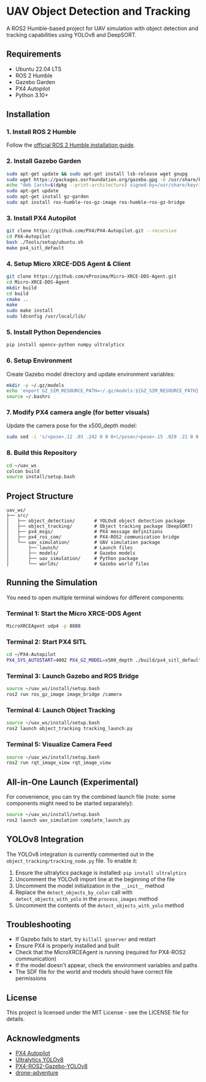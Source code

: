 # UAV Object Detection and Tracking

A ROS2 Humble-based project for UAV simulation with object detection and tracking capabilities using YOLOv8 and DeepSORT.

## Requirements

- Ubuntu 22.04 LTS
- ROS 2 Humble
- Gazebo Garden
- PX4 Autopilot
- Python 3.10+

## Installation

### 1. Install ROS 2 Humble

Follow the [official ROS 2 Humble installation guide](https://docs.ros.org/en/humble/Installation.html).

### 2. Install Gazebo Garden

```bash
sudo apt-get update && sudo apt-get install lsb-release wget gnupg
sudo wget https://packages.osrfoundation.org/gazebo.gpg -O /usr/share/keyrings/pkgs-osrf-archive-keyring.gpg
echo "deb [arch=$(dpkg --print-architecture) signed-by=/usr/share/keyrings/pkgs-osrf-archive-keyring.gpg] http://packages.osrfoundation.org/gazebo/ubuntu-stable $(lsb_release -cs) main" | sudo tee /etc/apt/sources.list.d/gazebo-stable.list > /dev/null
sudo apt-get update
sudo apt-get install gz-garden
sudo apt install ros-humble-ros-gz-image ros-humble-ros-gz-bridge
```

### 3. Install PX4 Autopilot

```bash
git clone https://github.com/PX4/PX4-Autopilot.git --recursive
cd PX4-Autopilot
bash ./Tools/setup/ubuntu.sh
make px4_sitl_default
```

### 4. Setup Micro XRCE-DDS Agent & Client

```bash
git clone https://github.com/eProsima/Micro-XRCE-DDS-Agent.git
cd Micro-XRCE-DDS-Agent
mkdir build
cd build
cmake ..
make
sudo make install
sudo ldconfig /usr/local/lib/
```

### 5. Install Python Dependencies

```bash
pip install opencv-python numpy ultralytics
```

### 6. Setup Environment

Create Gazebo model directory and update environment variables:

```bash
mkdir -p ~/.gz/models
echo 'export GZ_SIM_RESOURCE_PATH=~/.gz/models:${GZ_SIM_RESOURCE_PATH}' >> ~/.bashrc
source ~/.bashrc
```

### 7. Modify PX4 camera angle (for better visuals)

Update the camera pose for the x500_depth model:

```bash
sudo sed -i 's/<pose>.12 .03 .242 0 0 0<\/pose>/<pose>.15 .029 .21 0 0.7854 0<\/pose>/g' ~/PX4-Autopilot/Tools/simulation/gz/models/x500_depth/model.sdf
```

### 8. Build this Repository

```bash
cd ~/uav_ws
colcon build
source install/setup.bash
```

## Project Structure

```
uav_ws/
├── src/
│   ├── object_detection/       # YOLOv8 object detection package
│   ├── object_tracking/        # Object tracking package (DeepSORT)
│   ├── px4_msgs/               # PX4 message definitions
│   ├── px4_ros_com/            # PX4-ROS2 communication bridge
│   └── uav_simulation/         # UAV simulation package
│       ├── launch/             # Launch files
│       ├── models/             # Gazebo models
│       ├── uav_simulation/     # Python package
│       └── worlds/             # Gazebo world files
```

## Running the Simulation

You need to open multiple terminal windows for different components:

### Terminal 1: Start the Micro XRCE-DDS Agent

```bash
MicroXRCEAgent udp4 -p 8888
```

### Terminal 2: Start PX4 SITL

```bash
cd ~/PX4-Autopilot
PX4_SYS_AUTOSTART=4002 PX4_GZ_MODEL=x500_depth ./build/px4_sitl_default/bin/px4
```

### Terminal 3: Launch Gazebo and ROS Bridge

```bash
source ~/uav_ws/install/setup.bash
ros2 run ros_gz_image image_bridge /camera
```

### Terminal 4: Launch Object Tracking

```bash
source ~/uav_ws/install/setup.bash
ros2 launch object_tracking tracking_launch.py
```

### Terminal 5: Visualize Camera Feed

```bash
source ~/uav_ws/install/setup.bash
ros2 run rqt_image_view rqt_image_view
```

## All-in-One Launch (Experimental)

For convenience, you can try the combined launch file (note: some components might need to be started separately):

```bash
source ~/uav_ws/install/setup.bash
ros2 launch uav_simulation complete_launch.py
```

## YOLOv8 Integration

The YOLOv8 integration is currently commented out in the `object_tracking/tracking_node.py` file. To enable it:

1. Ensure the ultralytics package is installed: `pip install ultralytics`
2. Uncomment the YOLOv8 import line at the beginning of the file
3. Uncomment the model initialization in the `__init__` method
4. Replace the `detect_objects_by_color` call with `detect_objects_with_yolo` in the `process_images` method
5. Uncomment the contents of the `detect_objects_with_yolo` method

## Troubleshooting

- If Gazebo fails to start, try `killall gzserver` and restart
- Ensure PX4 is properly installed and built
- Check that the MicroXRCEAgent is running (required for PX4-ROS2 communication)
- If the model doesn't appear, check the environment variables and paths
- The SDF file for the world and models should have correct file permissions

## License

This project is licensed under the MIT License - see the LICENSE file for details.

## Acknowledgments

- [PX4 Autopilot](https://github.com/PX4/PX4-Autopilot)
- [Ultralytics YOLOv8](https://github.com/ultralytics/ultralytics)
- [PX4-ROS2-Gazebo-YOLOv8](https://github.com/monemati/PX4-ROS2-Gazebo-YOLOv8)
- [drone-adventure](https://github.com/amirkhosrovosughi/drone-adventure) 